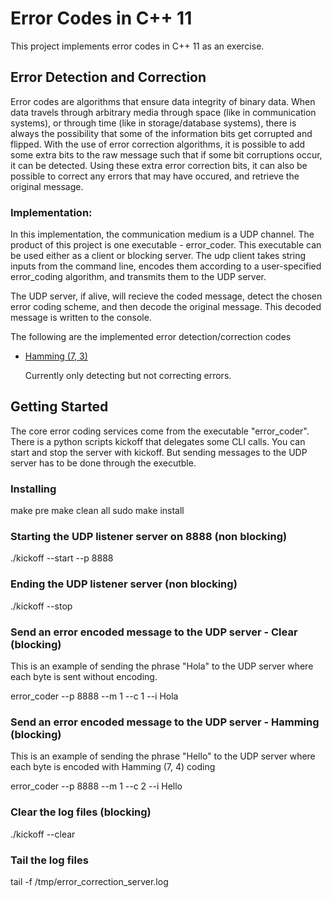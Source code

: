 # Error Codes in C++ 11

This project implements error codes in C++ 11 as an exercise. 


## Error Detection and Correction

Error codes are algorithms that ensure data integrity of binary data. When data travels through
arbitrary media through space (like in communication systems), or through time (like in storage/database systems), there is always the possibility that some of the information bits get corrupted and flipped. With the use of error correction algorithms, it is possible to add 
some extra bits to the raw message such that if some bit corruptions occur, it can be detected. Using these extra error correction bits, it can also be possible to correct any errors that may have occured, and retrieve the original message.


### Implementation:

In this implementation, the communication medium is a UDP channel. The product of this project is one executable - error_coder. This executable can be used either as a client
or blocking server. The udp client takes string inputs from the command line, encodes them according to a user-specified error_coding algorithm, and transmits them to the UDP server.

The UDP server, if alive, will recieve the coded message, detect the chosen error coding scheme, and then decode the original message. This decoded message is written to the console.

The following are the implemented error detection/correction codes

* [Hamming (7, 3)](https://en.wikipedia.org/wiki/Hamming_code#[7,4]_Hamming_code)
 
  Currently only detecting but not correcting errors.


## Getting Started

The core error coding services come from the executable "error_coder". There is a python scripts kickoff that delegates some CLI calls. You can start and stop the server with kickoff. But sending messages to the UDP server has to be done through the executble.

### Installing

make pre
make clean all
sudo make install

### Starting the UDP listener server on 8888 (non blocking)

./kickoff --start --p 8888

### Ending the UDP listener server (non blocking)

./kickoff --stop

### Send an error encoded message to the UDP server - Clear (blocking)

This is an example of sending the phrase "Hola" to the UDP server 
where each byte is sent without encoding.

error_coder --p 8888 --m 1 --c 1 --i Hola

### Send an error encoded message to the UDP server - Hamming (blocking)

This is an example of sending the phrase "Hello" to the UDP server 
where each byte is encoded with Hamming (7, 4) coding

error_coder --p 8888 --m 1 --c 2 --i Hello

### Clear the log files (blocking)

./kickoff --clear

### Tail the log files

tail -f /tmp/error_correction_server.log
